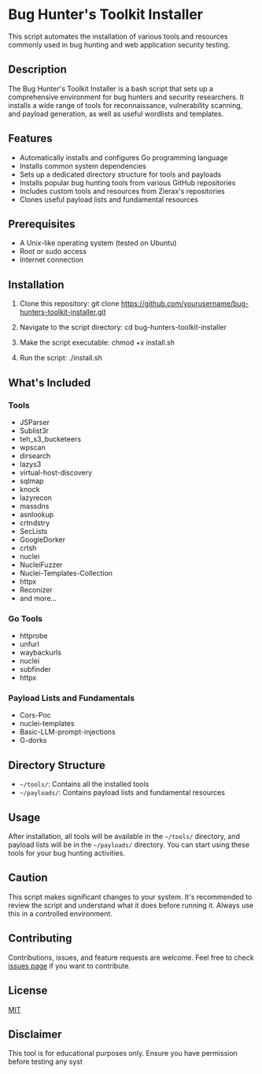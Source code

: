 # Bug Hunter's Toolkit Installer

This script automates the installation of various tools and resources commonly used in bug hunting and web application security testing.

## Description

The Bug Hunter's Toolkit Installer is a bash script that sets up a comprehensive environment for bug hunters and security researchers. It installs a wide range of tools for reconnaissance, vulnerability scanning, and payload generation, as well as useful wordlists and templates.

## Features

- Automatically installs and configures Go programming language
- Installs common system dependencies
- Sets up a dedicated directory structure for tools and payloads
- Installs popular bug hunting tools from various GitHub repositories
- Includes custom tools and resources from Zierax's repositories
- Clones useful payload lists and fundamental resources

## Prerequisites

- A Unix-like operating system (tested on Ubuntu)
- Root or sudo access
- Internet connection

## Installation

1. Clone this repository:
git clone https://github.com/yourusername/bug-hunters-toolkit-installer.git

2. Navigate to the script directory:
cd bug-hunters-toolkit-installer

3. Make the script executable:
chmod +x install.sh

4. Run the script:
./install.sh

## What's Included

### Tools

- JSParser
- Sublist3r
- teh_s3_bucketeers
- wpscan
- dirsearch
- lazys3
- virtual-host-discovery
- sqlmap
- knock
- lazyrecon
- massdns
- asnlookup
- crtndstry
- SecLists
- GoogleDorker
- crtsh
- nuclei
- NucleiFuzzer
- Nuclei-Templates-Collection
- httpx
- Reconizer
- and more...

### Go Tools

- httprobe
- unfurl
- waybackurls
- nuclei
- subfinder
- httpx

### Payload Lists and Fundamentals

- Cors-Poc
- nuclei-templates
- Basic-LLM-prompt-injections
- G-dorks

## Directory Structure

- `~/tools/`: Contains all the installed tools
- `~/payloads/`: Contains payload lists and fundamental resources

## Usage

After installation, all tools will be available in the `~/tools/` directory, and payload lists will be in the `~/payloads/` directory. You can start using these tools for your bug hunting activities.

## Caution

This script makes significant changes to your system. It's recommended to review the script and understand what it does before running it. Always use this in a controlled environment.

## Contributing

Contributions, issues, and feature requests are welcome. Feel free to check [issues page](https://github.com/yourusername/bug-hunters-toolkit-installer/issues) if you want to contribute.

## License

[MIT](https://choosealicense.com/licenses/mit/)

## Disclaimer

This tool is for educational purposes only. Ensure you have permission before testing any syst
